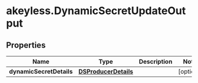 # akeyless.DynamicSecretUpdateOutput

## Properties

Name | Type | Description | Notes
------------ | ------------- | ------------- | -------------
**dynamicSecretDetails** | [**DSProducerDetails**](DSProducerDetails.md) |  | [optional] 


